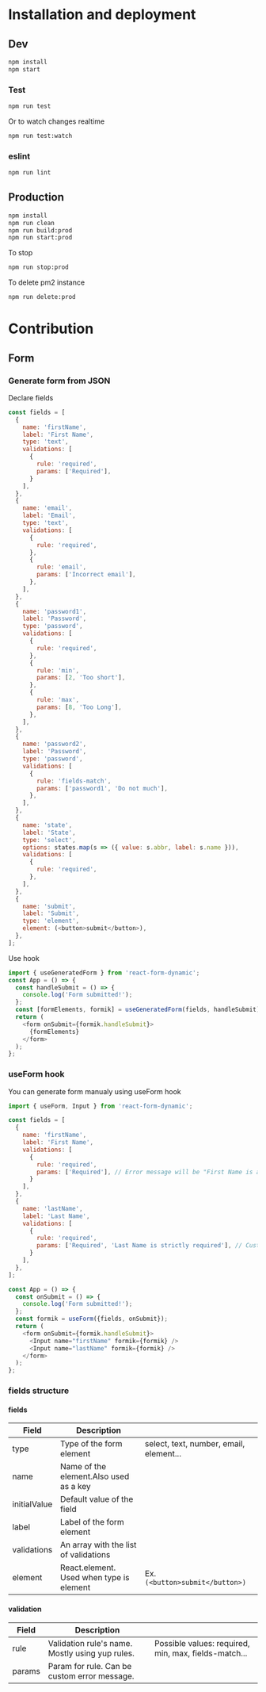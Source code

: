 # Installation and deployment

## Dev

```bash
npm install
npm start
```

### Test
```bash
npm run test
```
Or to watch changes realtime

```bash
npm run test:watch
```

### eslint

```bash
npm run lint
```

## Production

```bash
npm install
npm run clean
npm run build:prod
npm run start:prod
```

To stop

```bash
npm run stop:prod
```

To delete pm2 instance

```bash
npm run delete:prod
```

# Contribution
## Form

### Generate form from JSON

Declare fields
```js
const fields = [
  {
    name: 'firstName',
    label: 'First Name',
    type: 'text',
    validations: [
      {
        rule: 'required',
        params: ['Required'],
      }
    ],
  },
  {
    name: 'email',
    label: 'Email',
    type: 'text',
    validations: [
      {
        rule: 'required',
      },
      {
        rule: 'email',
        params: ['Incorrect email'],
      },
    ],
  },
  {
    name: 'password1',
    label: 'Password',
    type: 'password',
    validations: [
      {
        rule: 'required',
      },
      {
        rule: 'min',
        params: [2, 'Too short'],
      },
      {
        rule: 'max',
        params: [8, 'Too Long'],
      },
    ],
  },
  {
    name: 'password2',
    label: 'Password',
    type: 'password',
    validations: [
      {
        rule: 'fields-match',
        params: ['password1', 'Do not much'],
      },
    ],
  },
  {
    name: 'state',
    label: 'State',
    type: 'select',
    options: states.map(s => ({ value: s.abbr, label: s.name })),
    validations: [
      {
        rule: 'required',
      },
    ],
  },
  {
    name: 'submit',
    label: 'Submit',
    type: 'element',
    element: (<button>submit</button>),
  },
];

```

Use hook
```js
import { useGeneratedForm } from 'react-form-dynamic';
const App = () => {
  const handleSubmit = () => {
    console.log('Form submitted!');
  };
  const [formElements, formik] = useGeneratedForm(fields, handleSubmit);
  return (
    <form onSubmit={formik.handleSubmit}>
      {formElements}
    </form>
  );
};
```

### useForm hook
You can generate form manualy using useForm hook
```js
import { useForm, Input } from 'react-form-dynamic';

const fields = [
  {
    name: 'firstName',
    label: 'First Name',
    validations: [
      {
        rule: 'required',
        params: ['Required'], // Error message will be "First Name is a required field"
      }
    ],
  },
  {
    name: 'lastName',
    label: 'Last Name',
    validations: [
      {
        rule: 'required',
        params: ['Required', 'Last Name is strictly required'], // Custom error message
      }
    ],
  },
];

const App = () => {
  const onSubmit = () => {
    console.log('Form submitted!');
  };
  const formik = useForm({fields, onSubmit});
  return (
    <form onSubmit={formik.handleSubmit}>
      <Input name="firstName" formik={formik} />
      <Input name="lastName" formik={formik} />
    </form>
  );
};
```

### fields structure

#### fields

| Field       | Description                              |                                         |
|-------------|------------------------------------------|-----------------------------------------|
| type        | Type of the form element                 | select, text, number, email, element... |
| name        | Name of the element.Also used as a key   |                                         |
| initialValue| Default value of the field               |                                         |
| label       | Label of the form element                |                                         |
| validations | An array with the list of validations    |                                         |
| element     | React.element. Used when type is element | Ex. ``` (<button>submit</button>)```           |

#### validation

| Field  | Description                                     |                                                      |
|--------|-------------------------------------------------|------------------------------------------------------|
| rule   | Validation rule's name. Mostly using yup rules. | Possible values: required, min, max, fields-match... |
| params | Param for rule. Can be custom error message.    |                                                      |